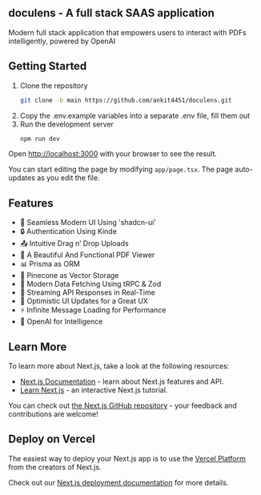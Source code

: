 ## doculens - A full stack SAAS application
Modern full stack application that empowers users to interact with PDFs intelligently, powered by OpenAI

## Getting Started

1. Clone the repository
   ```bash
   git clone -b main https://github.com/ankit4451/doculens.git
   ```
2. Copy the .env.example variables into a separate .env file, fill them out
3. Run the development server
   ```bash
   npm run dev
   ```

Open [http://localhost:3000](http://localhost:3000) with your browser to see the result.

You can start editing the page by modifying `app/page.tsx`. The page auto-updates as you edit the file.

## Features
- 🎨 Seamless Modern UI Using 'shadcn-ui'
- 🔒 Authentication Using Kinde
- 📤 Intuitive Drag n’ Drop Uploads
- 📄 A Beautiful And Functional PDF Viewer
- 📊 Prisma as ORM
- 🌲 Pinecone as Vector Storage
- 🔧 Modern Data Fetching Using tRPC & Zod
- 🔄 Streaming API Responses in Real-Time
- 🚀 Optimistic UI Updates for a Great UX
- ⚡ Infinite Message Loading for Performance
- 🧠 OpenAI for Intelligence

## Learn More

To learn more about Next.js, take a look at the following resources:

- [Next.js Documentation](https://nextjs.org/docs) - learn about Next.js features and API.
- [Learn Next.js](https://nextjs.org/learn) - an interactive Next.js tutorial.

You can check out [the Next.js GitHub repository](https://github.com/vercel/next.js) - your feedback and contributions are welcome!


## Deploy on Vercel

The easiest way to deploy your Next.js app is to use the [Vercel Platform](https://vercel.com/new?utm_medium=default-template&filter=next.js&utm_source=create-next-app&utm_campaign=create-next-app-readme) from the creators of Next.js.

Check out our [Next.js deployment documentation](https://nextjs.org/docs/app/building-your-application/deploying) for more details.
